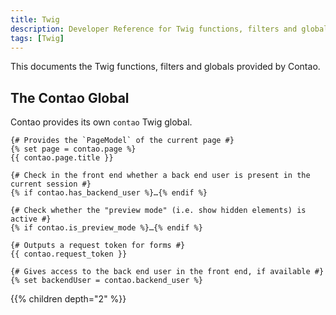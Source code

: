 ```yaml
---
title: Twig
description: Developer Reference for Twig functions, filters and globals.
tags: [Twig]
---
```


This documents the Twig functions, filters and globals provided by Contao.

## The Contao Global

Contao provides its own `contao` Twig global.

```twig
{# Provides the `PageModel` of the current page #}
{% set page = contao.page %}
{{ contao.page.title }}

{# Check in the front end whether a back end user is present in the current session #}
{% if contao.has_backend_user %}…{% endif %}

{# Check whether the "preview mode" (i.e. show hidden elements) is active #}
{% if contao.is_preview_mode %}…{% endif %}

{# Outputs a request token for forms #}
{{ contao.request_token }}

{# Gives access to the back end user in the front end, if available #}
{% set backendUser = contao.backend_user %}
```

{{% children depth="2" %}}
